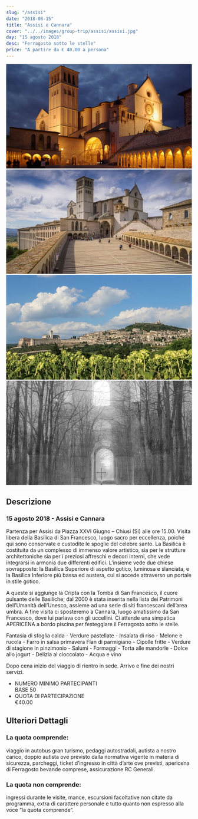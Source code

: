 ```yaml
---
slug: "/assisi"
date: "2018-08-15"
title: "Assisi e Cannara"
cover: "../../images/group-trip/assisi/assisi.jpg"
day: "15 agosto 2018"
desc: "Ferragosto sotto le stelle"
price: "A partire da € 40.00 a persona"
---
```


<div class="pictures">

![assisi 1](../../images/group-trip/assisi/assisi1.jpg)
![assisi 2](../../images/group-trip/assisi/assisi2.jpg)
![assisi 3](../../images/group-trip/assisi/assisi3.jpg)
![assisi 4](../../images/group-trip/assisi/assisi4.jpg)

</div>


<div class="copy">

## Descrizione

### 15 agosto 2018 - Assisi e Cannara
Partenza per Assisi da Piazza XXVI Giugno – Chiusi (Si) alle ore 15.00. Visita libera della Basilica di San Francesco, luogo sacro per eccellenza, poiché qui sono conservate e custodite le spoglie del celebre santo. La Basilica è costituita da un complesso di immenso valore artistico, sia per le strutture architettoniche sia per i preziosi affreschi e decori interni, che vede integrarsi in armonia due differenti edifici. L’insieme vede due chiese sovrapposte: la Basilica Superiore di aspetto gotico, luminosa e slanciata, e la Basilica Inferiore più bassa ed austera, cui si accede attraverso un portale in stile gotico.

A queste si aggiunge la Cripta con la Tomba di San Francesco, il cuore pulsante delle Basiliche; dal 2000 è stata inserita nella lista dei Patrimoni dell’Umanità dell’Unesco, assieme ad una serie di siti francescani dell’area umbra. A fine visita ci sposteremo a Cannara, luogo amatissimo da San Francesco, dove lui parlava con gli uccellini. Ci attende una simpatica APERICENA a bordo piscina per festeggiare il Ferragosto sotto le stelle.

Fantasia di sfoglia calda - Verdure pastellate - Insalata di riso - Melone e rucola -
Farro in salsa primavera Flan di parmigiano - Cipolle fritte - Verdure di stagione in pinzimonio - Salumi - Formaggi - Torta alle mandorle - Dolce allo jogurt - Delizia al cioccolato - Acqua e vino

Dopo cena inizio del viaggio di rientro in sede. Arrivo e fine dei nostri servizi.


<div class="quota">

+ <div class="left"> <span> NUMERO MINIMO PARTECIPANTI </span> </div> <div class="right"> <span> BASE 50 </span> </div> 
+ <div class="left"> <span> QUOTA DI PARTECIPAZIONE </span> </div> <div class="right"> <span> €40.00 </span> </div> 

</div>


## Ulteriori Dettagli

### La quota comprende:
viaggio in autobus gran turismo, pedaggi autostradali, autista a nostro carico, doppio autista ove previsto dalla normativa vigente in materia di sicurezza, parcheggi, ticket d’ingresso in città d’arte ove previsti, apericena di Ferragosto bevande comprese, assicurazione RC Generali.

### La quota non comprende:
ingressi durante le visite, mance, escursioni facoltative non citate da programma, extra di carattere personale e tutto quanto non espresso alla voce “la quota comprende”.

</div>
